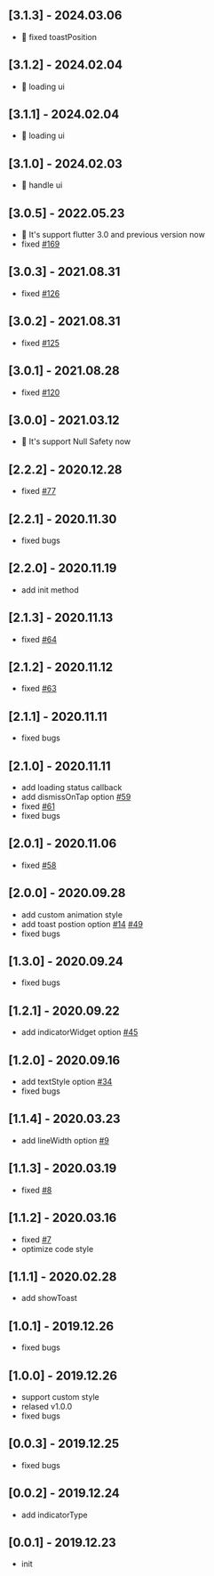 ## [3.1.3] - 2024.03.06

* 🎉 fixed toastPosition

## [3.1.2] - 2024.02.04

* 🎉 loading ui

## [3.1.1] - 2024.02.04

* 🎉 loading ui

## [3.1.0] - 2024.02.03

* 🎉 handle ui

## [3.0.5] - 2022.05.23

* 🎉 It's support flutter 3.0 and previous version now 
* fixed [#169](https://github.com/nslogx/flutter_easyloading/issues/169)

## [3.0.3] - 2021.08.31

* fixed [#126](https://github.com/nslogx/flutter_easyloading/issues/126)
## [3.0.2] - 2021.08.31

* fixed [#125](https://github.com/nslogx/flutter_easyloading/issues/125)

## [3.0.1] - 2021.08.28

* fixed [#120](https://github.com/nslogx/flutter_easyloading/issues/120)

## [3.0.0] - 2021.03.12

* 🎉 It's support Null Safety now 

## [2.2.2] - 2020.12.28

* fixed [#77](https://github.com/nslogx/flutter_easyloading/issues/77)

## [2.2.1] - 2020.11.30

* fixed bugs
## [2.2.0] - 2020.11.19

* add init method

## [2.1.3] - 2020.11.13

* fixed [#64](https://github.com/nslogx/flutter_easyloading/issues/64)

## [2.1.2] - 2020.11.12

* fixed [#63](https://github.com/nslogx/flutter_easyloading/issues/63)

## [2.1.1] - 2020.11.11

* fixed bugs

## [2.1.0] - 2020.11.11

* add loading status callback
* add dismissOnTap option [#59](https://github.com/nslogx/flutter_easyloading/issues/59)
* fixed [#61](https://github.com/nslogx/flutter_easyloading/issues/61)
* fixed bugs

## [2.0.1] - 2020.11.06

* fixed [#58](https://github.com/nslogx/flutter_easyloading/issues/58)

## [2.0.0] - 2020.09.28

* add custom animation style
* add toast postion option [#14](https://github.com/nslogx/flutter_easyloading/issues/14) [#49](https://github.com/nslogx/flutter_easyloading/issues/49)
* fixed bugs

## [1.3.0] - 2020.09.24

* fixed bugs

## [1.2.1] - 2020.09.22

* add indicatorWidget option [#45](https://github.com/nslogx/flutter_easyloading/issues/45)

## [1.2.0] - 2020.09.16

* add textStyle option [#34](https://github.com/nslogx/flutter_easyloading/issues/34)
* fixed bugs

## [1.1.4] - 2020.03.23

* add lineWidth option [#9](https://github.com/nslogx/flutter_easyloading/issues/9)

## [1.1.3] - 2020.03.19

* fixed [#8](https://github.com/nslogx/flutter_easyloading/issues/8)

## [1.1.2] - 2020.03.16

* fixed [#7](https://github.com/nslogx/flutter_easyloading/issues/7)
* optimize code style

## [1.1.1] - 2020.02.28

* add showToast

## [1.0.1] - 2019.12.26

* fixed bugs

## [1.0.0] - 2019.12.26

* support custom style
* relased v1.0.0
* fixed bugs

## [0.0.3] - 2019.12.25

* fixed bugs

## [0.0.2] - 2019.12.24

* add indicatorType

## [0.0.1] - 2019.12.23

* init
